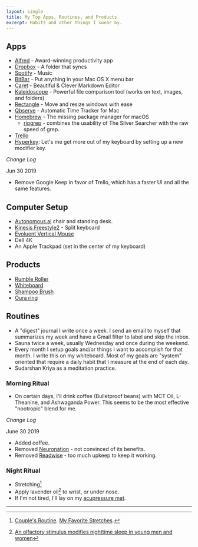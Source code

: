 ```yaml
---
layout: single
title: My Top Apps, Routines, and Products
excerpt: Habits and other things I swear by.
---
```


## Apps

- [Alfred](https://www.alfredapp.com/) - Award-winning productivity app
- [Dropbox](https://www.dropbox.com/install) - A folder that syncs
- [Spotify](https://www.spotify.com/us/download/other/) - Music
- [BitBar](https://github.com/matryer/bitbar/releases/latest) - Put anything in your Mac OS X menu bar
- [Caret](https://caret.io/) - Beautiful & Clever Markdown Editor
- [Kaleidoscope](https://www.kaleidoscopeapp.com/) - Powerful file comparison tool (works on text, images, and folders)
- [Rectangle](https://rectangleapp.com/) - Move and resize windows with ease
- [Qbserve](https://qotoqot.com/qbserve/) - Automatic Time Tracker for Mac
- [Homebrew](https://brew.sh/) - The missing package manager for macOS
  - [ripgrep](https://github.com/BurntSushi/ripgrep) - combines the usability of The Silver Searcher with the raw speed of grep.
- [Trello](https://trello.com/)
- [Hyperkey](https://hyperkey.app/): Let's me get more out of my keyboard by setting up a new modifier key.

_Change Log_

Jun 30 2019

- Remove Google Keep in favor of Trello, which has a faster UI and all the same features.

## Computer Setup

- [Autonomous.ai](https://bit.ly/2QD3nPE) chair and standing desk.
- [Kinesis Freestyle2](https://www.amazon.com/Kinesis-Freestyle2-Ergonomic-Keyboard-Separation/dp/B0089ZV1C4/) - Split keyboard
- [Evoluent Vertical Mouse](https://amzn.to/37IrhQK)
- Dell 4K
- An Apple Trackpad (set in the center of my keyboard)

## Products

- [Rumble Roller](http://a.co/9rtLDV3)
- [Whiteboard](http://a.co/3BxYmiU)
- [Shampoo Brush](https://amzn.to/2H3BJGI)
- [Oura ring](https://ouraring.com)

## Routines

- A "digest" journal I write once a week. I send an email to myself that summarizes my week and have a Gmail filter to label and skip the inbox.
- Sauna twice a week, usually Wednesday and once during the weekend.
- Every month I setup goals and/or things I want to accomplish for that month. I write this on my whiteboard. Most of my goals are "system" oriented that require a daily habit that I measure at the end of each day.
- Sudarshan Kriya as a meditation practice.

### Morning Ritual

- On certain days, I'll drink coffee (Bulletproof beans) with MCT Oil, L-Theanine, and Ashwaganda Power. This seems to be the most effective "nootropic" blend for me.

_Change Log_

June 30 2019

- Added coffee.
- Removed [Neuronation](https://www.neuronation.com/) - not convinced of its benefits.
- Removed [Readwise](https://readwise.io/) - too much upkeep to keep it working.

### Night Ritual

- Stretching[^2]
- Apply lavender oil[^1] to wrist, or under nose.
- If I'm not tired, I'll lay on my [acupressure mat](https://www.amazon.com/gp/product/B0049Q0P9M).

---

[^1]: [An olfactory stimulus modifies nighttime sleep in young men and women](https://www.ncbi.nlm.nih.gov/pubmed/16298774)
[^2]: [Couple's Routine](https://www.youtube.com/watch?v=99uYEteT-UI). [My Favorite Stretches](https://www.youtube.com/watch?v=sYrIMdOBHkg).
